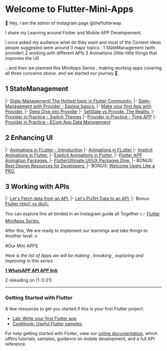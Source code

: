# Welcome to Flutter-Mini-Apps

👋 Hey, I am the admin of Instagram page @theflutterway.

I share my Learning around Flutter and  Mobile APP Developement.

I once asked my audience what do they want and most of the Content ideas people suggested were around 3 major topics :
1 StateManagement (with provider)
2 working with different APIs
3 Animations  (little-little things that improves the UI)

  ...and then we planned this MiniApps Series , making working apps covering all three concerns above.
and we started our journey 🚀.

## 1 StateManagement
  |- [State-Management! The Hottest topic in Flutter Community.](https://www.instagram.com/p/CHpSyJsgxRa/)
	 |- [State-Management with Provider - Easiest basics.](https://www.instagram.com/p/CHsCJMjgZV7/)
	 |- [Make your first App with Provider.](https://www.instagram.com/p/CHui_P_Ayxt/)
	 |- [Deep Dive into Provider](https://www.instagram.com/p/CHzXtI5gOyx/)
	 |- [SetState vs Provide. The Reality.](https://www.instagram.com/p/CH19AwEgg_z/)
	 |- [Provider in Practice - Switch Themes](https://www.instagram.com/p/CH66lJsAurQ/)
  |- [Provider in Practice - Time APP](https://www.instagram.com/p/CH9cuNqApDF/)
  |- [Provider in Practice - ECom App Data Management](https://www.instagram.com/p/CIASHQ0gSph/)
  
## 2 Enhancing UI
  |- [Animations in FLutter - Introduction](https://www.instagram.com/p/CIIB8P7AJCk/)
  |- [Animations in FLutter](https://www.instagram.com/p/CGH41JbgXX9/)
	 |- [Implicit Animations in Flutter.](https://www.instagram.com/p/CGZ4kS9ANMR/)
  |- [Explicit Animations in Flutter.](https://www.instagram.com/p/CGq9KIrgG_3/)
  |- [Flutter APP Animation Packages.](https://www.instagram.com/p/CINxmfVgg8b/)
  |- [FlutterUltimate UI/UX Packages Dive.](https://www.instagram.com/p/CISDg9eA2SC/)
  |- BONUS: [Best Design Resources for Developers.](https://www.instagram.com/p/CIsCLvQg-M9/)
  |- BONUS: [Welcome Users Like a PRO.](https://www.instagram.com/p/CK3BXG-ghnO/)

## 3 Working with APIs
  |- [Let's Fetch data from an API.](https://www.instagram.com/p/CIVSNtJADkg/)
  |- [Let's PUSH Data to an API.](https://www.instagram.com/p/CIZxiqvg1zL/)
  |- Bonus: [Flutter http() vs dio().](https://www.instagram.com/p/CIpPF2fgL_z/)


You can explore this all binded in an Instagram guide all Together 👉 [Flutter MiniApps Series.](https://www.instagram.com/theflutterway/guide/flutter-mini-apps-series/17862996872166800/)


After this,
We are ready to implement our learnings and take things to Another level. ✊


#Our Mini APPS 

*Here is the list of Apps we will be making , breaking , exploring and improving in this series.*

[**1 WhatsAPP API APP link**](https://github.com/ashitechdev/Flutter-Mini-Apps/tree/master/1%20WhatsApp%20API%20App)

2 releading on [1-3-21]


-----------------

### Getting Started with Flutter

A few resources to get you started if this is your first Flutter project:

- [Lab: Write your first Flutter app](https://flutter.dev/docs/get-started/codelab)
- [Cookbook: Useful Flutter samples](https://flutter.dev/docs/cookbook)

For help getting started with Flutter, view our
[online documentation](https://flutter.dev/docs), which offers tutorials,
samples, guidance on mobile development, and a full API reference.
